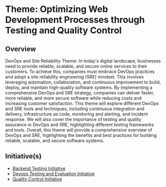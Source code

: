 # Theme: Optimizing Web Development Processes through Testing and Quality Control

## Overview

DevOps and Site Reliability Theme:
In today's digital landscape, businesses need to provide reliable, scalable, and secure online services to their customers. To achieve this, companies must embrace DevOps practices and adopt a site reliability engineering (SRE) mindset. This involves leveraging automation, collaboration, and continuous improvement to build, deploy, and maintain high-quality software systems. By implementing a comprehensive DevOps and SRE strategy, companies can deliver faster, more reliable, and more secure software while reducing costs and increasing customer satisfaction. This theme will explore different DevOps and SRE tools and techniques, including continuous integration and delivery, infrastructure as code, monitoring and alerting, and incident response. We will also cover the importance of testing and quality assurance in DevOps and SRE, highlighting different testing frameworks and tools. Overall, this theme will provide a comprehensive overview of DevOps and SRE, highlighting the benefits and best practices for building reliable, scalable, and secure software systems.

## Initiative(s)

- [Backend Testing Initiative](./initiatives/backend_testing.md)
- [Devops Testing and Evaluation Initiative](./initiatives/devops_tools_testing_and_evaluation.md)
- [Quality Control Initiative](./initiatives/quality_control.md)